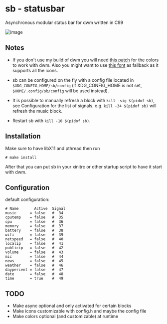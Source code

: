 sb - statusbar
==============
Asynchronous modular status bar for dwm written in C99

![image](/sb.png)

Notes
-----
- If you don't use my build of dwm you will need
  [this patch](https://gist.github.com/Ratakor/1a2ebc9a690dea31c19ac419e9e14138)
  for the colors to work with dwm. Also you might want to use
  [this font](https://github.com/Ratakor/dotfiles/raw/master/.local/share/fonts/agave%20regular%20Nerd%20Font%20Complete%20Mono.ttf)
  as fallback as it supports all the icons.

- sb can be configured on the fly with a config file located in
  `$XDG_CONFIG_HOME/sb/config` (if XDG_CONFIG_HOME is not set,
  `$HOME/.config/sb/config` will be used instead).

- It is possible to manually refresh a block with
  `kill -sig $(pidof sb)`, see Configuration for the list of signals.
  e.g. `kill -34 $(pidof sb)` will refresh the music block.

- Restart sb with `kill -10 $(pidof sb)`.

Installation
------------
Make sure to have libX11 and pthread then run

    # make install

After that you can put sb in your xinitrc or other startup script to have it
start with dwm.

Configuration
-------------
default configuration:
```
# Name       Active  Signal
music      = false   #  34
cputemp    = false   #  35
cpu        = false   #  36
memory     = false   #  37
battery    = false   #  38
wifi       = false   #  39
netspeed   = false   #  40
localip    = false   #  41
publicip   = false   #  42
volume     = false   #  43
mic        = false   #  44
news       = false   #  45
weather    = false   #  46
daypercent = false   #  47
date       = false   #  48
time       = true    #  49
```

TODO
----
- Make async optional and only activated for certain blocks
- Make icons customizable with config.h and maybe the config file
- Make colors optional (and customizable) at runtime
